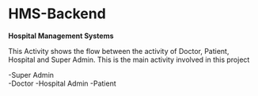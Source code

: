 # HMS-Backend
**Hospital Management Systems**

This Activity shows the flow between the activity of Doctor, Patient, Hospital and Super Admin. This is the main activity involved in this project  

-Super Admin  
-Doctor
-Hospital Admin
-Patient 
